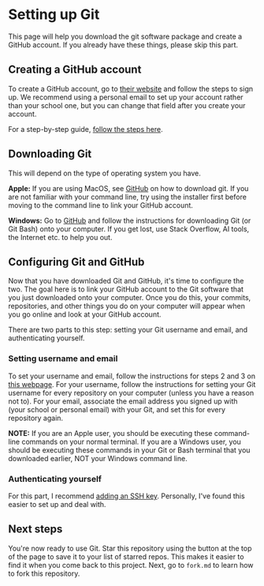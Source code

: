 # Setting up Git

This page will help you download the git software package and create a GitHub
account. If you already have these things, please skip this part.

## Creating a GitHub account

To create a GitHub account, go to [their website](https://github.com/) and
follow the steps to sign up.  We recommend using a personal email to set up
your account rather than your school one, but you can change that field after
you create your account.

For a step-by-step guide, [follow the steps
here](https://docs.github.com/en/get-started/signing-up-for-github/signing-up-for-a-new-github-account).

## Downloading Git

This will depend on the type of operating system you have.

**Apple:** If you are using MacOS, see 
[GitHub](https://github.com/git-guides/install-git) on how to download git. If
you are not familiar with your command line, try using the installer first
before moving to the command line to link your GitHub account.

**Windows:** Go to [GitHub](https://github.com/git-guides/install-git) and
follow the instructions for downloading Git (or Git Bash) onto your computer.
If you get lost, use Stack Overflow, AI tools, the Internet etc. to help you
out.

## Configuring Git and GitHub

Now that you have downloaded Git and GitHub, it's time to configure the two.
The goal here is to link your GitHub account to the Git software that you just
downloaded onto your computer. Once you do this, your commits, repositories,
and other things you do on your computer will appear when you go online and
look at your GitHub account.

There are two parts to this step: setting your Git username and email, and
authenticating yourself.

### Setting username and email

To set your username and email, follow the instructions for steps 2 and 3
on [this webpage](https://docs.github.com/en/get-started/quickstart/set-up-git).
For your username, follow the instructions for setting your Git username for
every repository on your computer (unless you have a reason not to). For
your email, associate the email address you signed up with (your school or
personal email) with your Git, and set this for every repository again.

**NOTE:** If you are an Apple user, you should be executing these command-line
commands on your normal terminal. If you are a Windows user, you should be
executing these commands in your Git or Bash terminal that you downloaded
earlier, NOT your Windows command line.

### Authenticating yourself

For this part, I recommend [adding an SSH 
key](https://docs.github.com/en/authentication/connecting-to-github-with-ssh/generating-a-new-ssh-key-and-adding-it-to-the-ssh-agent).
Personally, I've found this easier to set up and deal with.

## Next steps

You're now ready to use Git. Star this repository using the button
at the top of the page to save it to your list of starred repos. This makes
it easier to find it when you come back to this project. Next, go to `fork.md`
to learn how to fork this repository.